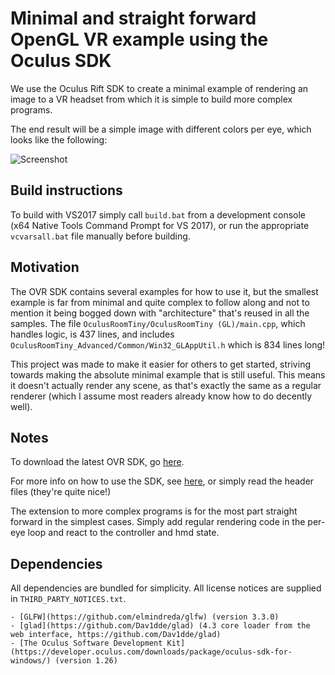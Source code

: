 # Minimal and straight forward OpenGL VR example using the Oculus SDK

We use the Oculus Rift SDK to create a minimal example of rendering an image to a VR headset from which it is simple to build more complex programs.

The end result will be a simple image with different colors per eye, which looks like the following:

![Screenshot](https://i.imgur.com/Q9i0yyA.png)


## Build instructions
To build with VS2017 simply call `build.bat` from a development console (x64 Native Tools Command Prompt for VS 2017), or run the appropriate `vcvarsall.bat` file manually before building. 


## Motivation

The OVR SDK contains several examples for how to use it, but the smallest example is far from minimal and quite complex to follow along and not to mention it being bogged down with "architecture" that's reused in all the samples. The file `OculusRoomTiny/OculusRoomTiny (GL)/main.cpp`, which handles logic, is 437 lines, and includes `OculusRoomTiny_Advanced/Common/Win32_GLAppUtil.h` which is 834 lines long! 

This project was made to make it easier for others to get started, striving towards making the absolute minimal example that is still useful. This means it doesn't actually render any scene, as that's exactly the same as a regular renderer (which I assume most readers already know how to do decently well). 


## Notes

To download the latest OVR SDK, go [here](https://developer.oculus.com/downloads/package/oculus-sdk-for-windows/). 

For more info on how to use the SDK, see [here](https://developer.oculus.com/documentation/pcsdk/latest/concepts/book-gsg/), or simply read the header files (they're quite nice!)

The extension to more complex programs is for the most part straight forward in the simplest cases. Simply add regular rendering code in the per-eye loop and react to the controller and hmd state. 


## Dependencies
All dependencies are bundled for simplicity. All license notices are supplied in `THIRD_PARTY_NOTICES.txt`. 

	- [GLFW](https://github.com/elmindreda/glfw) (version 3.3.0)
	- [glad](https://github.com/Dav1dde/glad) (4.3 core loader from the web interface, https://github.com/Dav1dde/glad)
	- [The Oculus Software Development Kit](https://developer.oculus.com/downloads/package/oculus-sdk-for-windows/) (version 1.26)

